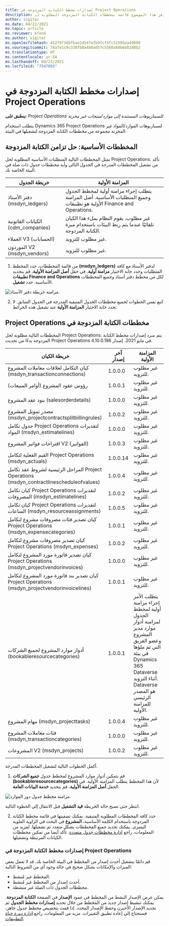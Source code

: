 ```yaml
---
title: إصدارات مخطط الكتابة المزدوجة في Project Operations
description: يوفر هذا الموضوع قائمة بمخططات الكتابة المزدوجة المطلوبة لـ Dynamics 365 Project Operations.
author: sigitac
ms.date: 04/22/2021
ms.topic: article
ms.reviewer: kfend
ms.author: sigitac
ms.openlocfilehash: 452f9f16bfbae2d547afb9fcf4fc51595ea49890
ms.sourcegitcommit: 74a7e1c9c338fb8a4b0ad57c5560a88b6e02d0b2
ms.translationtype: HT
ms.contentlocale: ar-SA
ms.lasthandoff: 09/23/2021
ms.locfileid: "7547093"
---
```

# <a name="project-operations-dual-write-map-versions"></a>إصدارات مخطط الكتابة المزدوجة في Project Operations

_**ينطبق على:** Project Operations للسيناريوهات المستندة إلى موارد/منتجات غير مخزنة‬_

يتطلب استخدام Dynamics 365 Project Operations لسيناريوهات الموارد/المواد غير المخزنة مجموعة من مخططات الكتابة المزدوجة لتشغيلها في البيئة. 

## <a name="prerequisite-maps-dual-write-orchestration-solution"></a>المخططات الأساسية: حل تزامن الكتابة المزدوجة

تمثل المخططات التالية المتطلبات الأساسية المطلوبة لحل Project Operations. تأكد من تشغيل المخططات المدرجة في الجدول التالي وأية مخططات جدول ذات صلة في البيئة الخاصة بك.

| خريطة الجدول | المزامنة الأولية |
| --- | --- |
| دفتر الأستاذ (msdyn_ledgers) | يتطلب إجراء مزامنة أولية لمخطط الجدول وجميع المتطلبات الأساسية. أصل المزامنة الأولية هو تطبيقات Finance and Operations. |
| الكيانات القانونية (cdm_companies) | غير مطلوب. يقوم النظام بملء هذا الكيان تلقائيًا عندما يتم ربط البيئات باستخدام ميزة الكتابة المزدوجة. |
| العملاء V3 (الحسابات) | غير مطلوب للتزويد. |
| الموردون V2 (msdyn_vendors) | غير مطلوب للتزويد. |

1. من قائمة المخططات، حدد المخطط **(msdyn\_ledgers)** لدفتر الأستاذ مع كافة المتطلبات وحدد خانة الاختيار **مزامنة أولية**. في حقل **أصل المزامنة الأولية**، قم بتحديد **تطبيقات Finance and Operations** لكل من مخطط دفتر أستاذ وجميع المخططات الأساسية. حدد **تشغيل**.

![مزامنة خريطة دفتر الأستاذ.](media/DW6.png)

2. اتبع نفس الخطوات لجميع مخططات الجدول المتبقية المدرجة في الجدول السابق. لا تحدد خانة الاختيار **المزامنة الأولية** عند تشغيل هذه الخرائط.

## <a name="project-operations-dual-write-maps"></a>مخططات ‏‫الكتابة المزدوجة في Project Operations

المخططات التالية مطلوبة لحل Project Operations. يتم سرد إصدارات مخطط الكتابة المزدوجة بدءًا من تحديث Project Operations في مايو 2021، إصدار 4.10.0.186.

| **خريطة الكيان** | **آخر إصدار** | **المزامنة الأولية** |
| --- | --- | --- |
| كيان التكامل لعلاقات معاملات المشروع (msdyn\_transactionconnections) | 1.0.0.0  | غير مطلوب للتزويد. |
| رؤوس عقود المشروع (أوامر المبيعات) | 1.0.0.1  | غير مطلوب للتزويد. |
| بنود عقد المشروع (salesorderdetails) | 1.0.0.0  | غير مطلوب للتزويد. |
| مصدر تمويل المشروع (msdyn_projectcontractsplitbillingrules) | 1.0.0.2 | غير مطلوب للتزويد. |
| جدول تكامل Project Operations لتقديرات المواد (msdyn\_estimatelines) | 1.0.0.0  | غير مطلوب للتزويد. |
| اقتراحات فواتير المشروع V2 (الفواتير) | 1.0.0.3 | غير مطلوب للتزويد. |
| القيم الفعلية لتكامل Project Operations (msdyn_actuals) | 1.0.0.14  | غير مطلوب للتزويد. |
| المراحل الرئيسية لشروط عقد تكامل Project Operations ‏ (msdyn_contractlinescheduleofvalues) | 1.0.0.4 | غير مطلوب للتزويد. |
| كيان تكامل Project Operations لتقديرات المصروفات (msdyn_estimatelines) | 1.0.0.2 | غير مطلوب للتزويد. |
| كيان تكامل Project Operations لتقديرات الساعات (msdyn_resourceassignments) | 1.0.0.5  | غير مطلوب للتزويد. |
| كيان تصدير فئات مصروفات مشروع لتكامل Project Operations (msdyn_expensecategories) | 1.0.0.1 | غير مطلوب للتزويد. |
| كيان تصدير مصروفات مشروع لتكامل Project Operations (msdyn_expenses) | 1.0.0.2  | غير مطلوب للتزويد. |
| كيان تصدير فاتورة مورد المشروع لتكامل Project Operations (msdyn_projectvendorinvoices) | 1.0.0.0  | غير مطلوب للتزويد. |
| كيان تصدير بند فاتورة مورد المشروع لتكامل Project Operations (msdyn_projectvendorinvoicelines) | 1.0.0.1 | غير مطلوب للتزويد. |
| أدوار موارد المشروع لجميع الشركات (bookableresourcecategories) | 1.0.0.1  | يتطلب الأمر إجراء مزامنة أولية لمخطط الجدول لمزامنة أدوار موارد مدير المشروع وعضو الفريق التي تم ملؤها في بيئة Dynamics 365 Dataverse أثناء التزويد. Dataverse هو المصدر الرئيسي للمزامنة الأولية. |
| مهام المشروع (msdyn_projecttasks) | 1.0.0.4  | غير مطلوب للتزويد. |
| فئات معاملات المشروع (msdyn_transactioncategories) | 1.0.0.0  | غير مطلوب للتزويد. |
| المشروعات V2 (msdyn_projects) | 1.0.0.2 | غير مطلوب للتزويد. |

أكمل الخطوات التالية لتشغيل المخططات المدرجة.

1. قم بتمكين أدوار موارد المشروع لمخطط جدول **جميع الشركات (bookableresourcecategories)** لأن هذا المخطط يتطلب المزامنة الأولية. في الحقل **أصل المزامنة الأولية**، قم بتحديد **خدمة البيانات العامة**. 

 ![مزامنة مخطط جدول دور الموارد.](media/6ResourceInitialSync.jpg)

 انتظر حتى تصبح حالة الخريطة **قيد التشغيل** قبل الانتقال إلى الخطوة التالية.

2. حدد كافة المخططات المطلوبة المتبقية. يمكنك تصفيتها في قائمة مخطط الكتابة المزدوجة باستخدام الكلمة الأساسية، **المشروع** في البحث في الزاوية العلوية اليسرى. يمكنك تحديد جميع المخططات بشكل متعدد ثم تشغيلها. لمزيد من المعلومات، راجع [إدارة مخططات جدول متعددة](/dynamics365/fin-ops-core/dev-itpro/data-entities/dual-write/multiple-entity-maps). تأكد أيضا من تمكين مخططات الكيانات المرتبطة وتشغيلها.

### <a name="project-operations-dual-write-map-versions"></a>إصدارات مخطط الكتابة المزدوجة في Project Operations

قم دائمًا بتشغيل أحدث إصدار من المخطط في البيئة الخاصة بك. قد لا تعمل بعض الميزات والإمكانات بشكل صحيح في حالة وجود أي من الشروط التالية:

- المخطط غير مُنشط.
- أحدث إصدار من المخطط غير مُنشط. 
- مخططات الجدول ذات الصلة غير منشطة.

يمكن عرض الإصدار النشط من المخطط في عمود **الإصدار** في الصفحة **الكتابة المزدوجة**. يمكنك تنشيط إصدار جديد من المخطط من خلال تحديد **إصدارات مخطط الجدول** ثم تحديد الإصدار الأخيرن وحفظ الإصدار المحدد. إذا قمت بتخصيص مخطط جدول جاهز، فستحتاج إلى إعادة تطبيق التغييرات. مزيد من المعلومات، راجع [إدارة دورة حياة التطبيقات](/dynamics365/fin-ops-core/dev-itpro/data-entities/dual-write/app-lifecycle-management).
